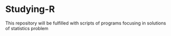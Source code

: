 # Studying-R

This repository will be fulfilled with scripts of programs focusing in solutions of statistics problem
